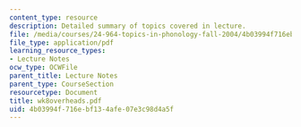 ```yaml
---
content_type: resource
description: Detailed summary of topics covered in lecture.
file: /media/courses/24-964-topics-in-phonology-fall-2004/4b03994f716ebf134afe07e3c98d4a5f_wk8overheads.pdf
file_type: application/pdf
learning_resource_types:
- Lecture Notes
ocw_type: OCWFile
parent_title: Lecture Notes
parent_type: CourseSection
resourcetype: Document
title: wk8overheads.pdf
uid: 4b03994f-716e-bf13-4afe-07e3c98d4a5f
---
```

